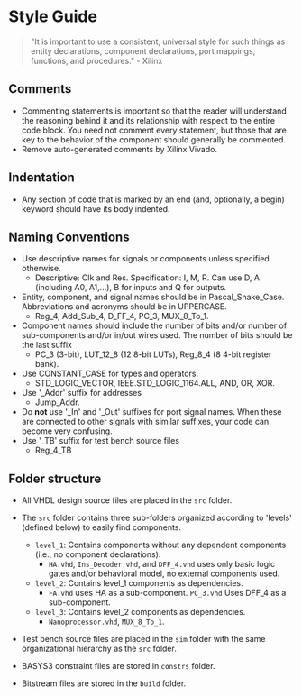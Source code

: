 # Style Guide

> "It is important to use a consistent, universal style for such things as entity declarations, component declarations, port mappings, functions, and procedures." - Xilinx

## Comments

- Commenting statements is important so that the reader will understand the reasoning behind it and its relationship with respect to the entire code block. You need not comment every statement, but those that are key to the behavior of the component should generally be commented.
- Remove auto-generated comments by Xilinx Vivado.

## Indentation

- Any section of code that is marked by an end (and, optionally, a begin) keyword should have its body indented.

## Naming Conventions

- Use descriptive names for signals or components unless specified otherwise.
  - Descriptive: Clk and Res. Specification: I, M, R. Can use D, A (including A0, A1,...), B for inputs and Q for outputs.
- Entity, component, and signal names should be in Pascal_Snake_Case. Abbreviations and acronyms should be in UPPERCASE.
  - Reg_4, Add_Sub_4, D_FF_4, PC_3, MUX_8_To_1.
- Component names should include the number of bits and/or number of sub-components and/or in/out wires used. The number of bits should be the last suffix
  - PC_3 (3-bit), LUT_12_8 (12 8-bit LUTs), Reg_8_4 (8 4-bit register bank).
- Use CONSTANT_CASE for types and operators.
  - STD_LOGIC_VECTOR, IEEE.STD_LOGIC_1164.ALL, AND, OR, XOR.
- Use '\_Addr' suffix for addresses
  - Jump_Addr.
- Do **not** use '\_In' and '\_Out' suffixes for port signal names. When these are connected to other signals with similar suffixes, your code can become very confusing.
- Use '\_TB' suffix for test bench source files
  - Reg_4_TB

## Folder structure

- All VHDL design source files are placed in the `src` folder.
- The `src` folder contains three sub-folders organized according to 'levels' (defined below) to easily find components.

  - `level_1`: Contains components without any dependent components (i.e., no component declarations).
    - `HA.vhd`, `Ins_Decoder.vhd`, and `DFF_4.vhd` uses only basic logic gates and/or behavioral model, no external components used.
  - `level_2`: Contains level_1 components as dependencies.
    - `FA.vhd` uses HA as a sub-component. `PC_3.vhd` Uses DFF_4 as a sub-component.
  - `level_3`: Contains level_2 components as dependencies.
    - `Nanoprocessor.vhd`, `MUX_8_To_1`.

- Test bench source files are placed in the `sim` folder with the same organizational hierarchy as the `src` folder.
- BASYS3 constraint files are stored in `constrs` folder.
- Bitstream files are stored in the `build` folder.
